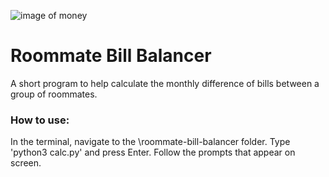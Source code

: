 
![image of money](https://cdn.pixabay.com/photo/2017/03/27/21/31/money-2180330_1280.jpg)
# Roommate Bill Balancer
A short program to help calculate the monthly difference of bills between a group of roommates.

### How to use:
In the terminal, navigate to the \roommate-bill-balancer folder.
Type 'python3 calc.py' and press Enter.
Follow the prompts that appear on screen.
